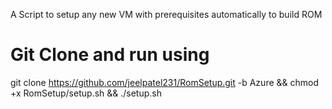 A Script to setup any new VM with prerequisites automatically to build ROM

# Git Clone and run using
git clone https://github.com/jeelpatel231/RomSetup.git -b Azure && chmod +x RomSetup/setup.sh && ./setup.sh

